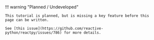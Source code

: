 !!! warning "Planned / Undeveloped"

    This tutorial is planned, but is missing a key feature before this page can be written.

    See [this issue](https://github.com/reactive-python/reactpy/issues/786) for more details.
